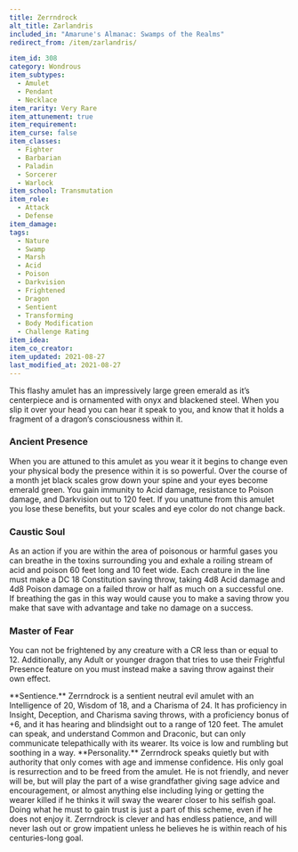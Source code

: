 ```yaml
---
title: Zerrndrock
alt_title: Zarlandris
included_in: "Amarune's Almanac: Swamps of the Realms"
redirect_from: /item/zarlandris/

item_id: 308
category: Wondrous
item_subtypes: 
  - Amulet
  - Pendant
  - Necklace
item_rarity: Very Rare
item_attunement: true
item_requirement: 
item_curse: false
item_classes: 
  - Fighter
  - Barbarian
  - Paladin
  - Sorcerer
  - Warlock
item_school: Transmutation
item_role: 
  - Attack
  - Defense
item_damage: 
tags:
  - Nature
  - Swamp
  - Marsh
  - Acid
  - Poison
  - Darkvision
  - Frightened
  - Dragon
  - Sentient
  - Transforming
  - Body Modification
  - Challenge Rating
item_idea: 
item_co_creator: 
item_updated: 2021-08-27
last_modified_at: 2021-08-27
---
```



This flashy amulet has an impressively large green emerald as it’s centerpiece and is ornamented with onyx and blackened steel. When you slip it over your head you can hear it speak to you, and know that it holds a fragment of a dragon’s consciousness within it.

### Ancient Presence
When you are attuned to this amulet as you wear it it begins to change even your physical body the presence within it is so powerful. Over the course of a month jet black scales grow down your spine and your eyes become emerald green. You gain immunity to Acid damage, resistance to Poison damage, and Darkvision out to 120 feet. If you unattune from this amulet you lose these benefits, but your scales and eye color do not change back.

### Caustic Soul
As an action if you are within the area of poisonous or harmful gases you can breathe in the toxins surrounding you and exhale a roiling stream of acid and poison 60 feet long and 10 feet wide. Each creature in the line must make a DC 18 Constitution saving throw, taking 4d8 Acid damage and 4d8 Poison damage on a failed throw or half as much on a successful one. If breathing the gas in this way would cause you to make a saving throw you make that save with advantage and take no damage on a success.

### Master of Fear
You can not be frightened by any creature with a CR less than or equal to 12. Additionally, any Adult or younger dragon that tries to use their Frightful Presence feature on you must instead make a saving throw against their own effect.

<div class="sentience">
**Sentience.** Zerrndrock is a sentient neutral evil amulet with an Intelligence of 20, Wisdom of 18, and a Charisma of 24. It has proficiency in Insight, Deception, and Charisma saving throws, with a proficiency bonus of +6, and it has hearing and blindsight out to a range of 120 feet. The amulet can speak, and understand Common and Draconic, but can only communicate telepathically with its wearer. Its voice is low and rumbling but soothing in a way.  
**Personality.** Zerrndrock speaks quietly but with authority that only comes with age and immense confidence. His only goal is resurrection and to be freed from the amulet. He is not friendly, and never will be, but will play the part of a wise grandfather giving sage advice and encouragement, or almost anything else including lying or getting the wearer killed if he thinks it will sway the wearer closer to his selfish goal. Doing what he must to gain trust is just a part of this scheme, even if he does not enjoy it. Zerrndrock is clever and has endless patience, and will never lash out or grow impatient unless he believes he is within reach of his centuries-long goal.
</div>
